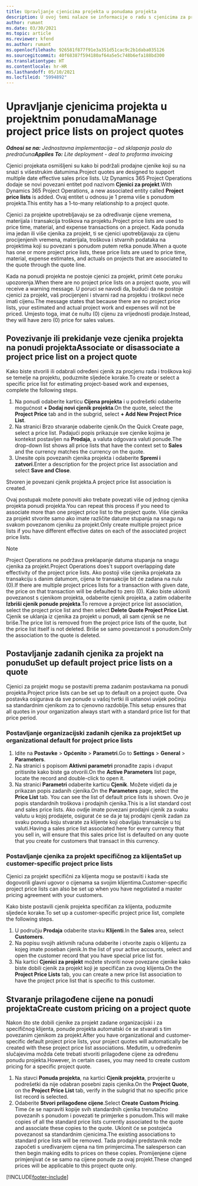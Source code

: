 ```yaml
---
title: Upravljanje cjenicima projekta u ponudama projekta
description: U ovoj temi nalaze se informacije o radu s cjenicima za projekt u ponudama.
author: rumant
ms.date: 03/30/2021
ms.topic: article
ms.reviewer: kfend
ms.author: rumant
ms.openlocfilehash: 926581f877f91e3a351d51cac9c2b1daba035126
ms.sourcegitcommit: 40f68387f594180af64a5e5c748b6efa188bd300
ms.translationtype: HT
ms.contentlocale: hr-HR
ms.lasthandoff: 05/10/2021
ms.locfileid: "5994892"
---
```

# <a name="manage-project-price-lists-on-project-quotes"></a><span data-ttu-id="1543c-103">Upravljanje cjenicima projekta u projektnim ponudama</span><span class="sxs-lookup"><span data-stu-id="1543c-103">Manage project price lists on project quotes</span></span> 

<span data-ttu-id="1543c-104">_**Odnosi se na:** Jednostavna implementacija – od sklapanja posla do predračuna_</span><span class="sxs-lookup"><span data-stu-id="1543c-104">_**Applies To:** Lite deployment - deal to proforma invoicing_</span></span>

<span data-ttu-id="1543c-105">Cjenici projekata osmišljeni su kako bi podržali prodajne cjenike koji su na snazi s višestrukim datumima.</span><span class="sxs-lookup"><span data-stu-id="1543c-105">Project quotes are designed to support multiple date effective sales price lists.</span></span> <span data-ttu-id="1543c-106">Uz Dynamics 365 Project Operations dodaje se novi povezani entitet pod nazivom **Cjenici za projekt**.</span><span class="sxs-lookup"><span data-stu-id="1543c-106">With Dynamics 365 Project Operations, a new associated entity called **Project price lists** is added.</span></span> <span data-ttu-id="1543c-107">Ovaj entitet u odnosu je 1 prema više s ponudom projekta.</span><span class="sxs-lookup"><span data-stu-id="1543c-107">This entity has a 1-to-many relationship to a project quote.</span></span>

<span data-ttu-id="1543c-108">Cjenici za projekte upotrebljavaju se za određivanje cijene vremena, materijala i transakcija troškova na projektu.</span><span class="sxs-lookup"><span data-stu-id="1543c-108">Project price lists are used to price time, material, and expense transactions on a project.</span></span> <span data-ttu-id="1543c-109">Kada ponuda ima jedan ili više cjenika za projekt, ti se cjenici upotrebljavaju za cijenu procijenjenih vremena, materijala, troškova i stvarnih podataka na projektima koji su povezani s ponudom putem retka ponude.</span><span class="sxs-lookup"><span data-stu-id="1543c-109">When a quote has one or more project price lists, these price lists are used to price time, material, expense estimates, and actuals on projects that are associated to the quote through the quote line.</span></span>

<span data-ttu-id="1543c-110">Kada na ponudi projekta ne postoje cjenici za projekt, primit ćete poruku upozorenja.</span><span class="sxs-lookup"><span data-stu-id="1543c-110">When there are no project price lists on a project quote, you will receive a warning message.</span></span> <span data-ttu-id="1543c-111">U poruci se navodi da, budući da ne postoje cjenici za projekt, vaš procijenjeni i stvarni rad na projektu i troškovi neće imati cijenu.</span><span class="sxs-lookup"><span data-stu-id="1543c-111">The message states that because there are no project price lists, your estimated and actual project work and expenses will not be priced.</span></span> <span data-ttu-id="1543c-112">Umjesto toga, imat će nultu (0) cijenu za vrijednosti prodaje.</span><span class="sxs-lookup"><span data-stu-id="1543c-112">Instead, they will have zero (0) price for sales values.</span></span>

## <a name="associate-or-disassociate-a-project-price-list-on-a-project-quote"></a><span data-ttu-id="1543c-113">Povezivanje ili prekidanje veze cjenika projekta na ponudi projekta</span><span class="sxs-lookup"><span data-stu-id="1543c-113">Associate or disassociate a project price list on a project quote</span></span>

<span data-ttu-id="1543c-114">Kako biste stvorili ili odabrali određeni cjenik za procjenu rada i troškova koji se temelje na projektu, poduzmite sljedeće korake.</span><span class="sxs-lookup"><span data-stu-id="1543c-114">To create or select a specific price list for estimating project-based work and expenses, complete the following steps.</span></span>

1. <span data-ttu-id="1543c-115">Na ponudi odaberite karticu **Cijena projekta** i u podrešetki odaberite mogućnost **+ Dodaj novi cjenik projekta**.</span><span class="sxs-lookup"><span data-stu-id="1543c-115">On the quote, select the **Project Price** tab and in the subgrid, select **+ Add New Project Price List**.</span></span>
2. <span data-ttu-id="1543c-116">Na stranici Brzo stvaranje odaberite cjenik.</span><span class="sxs-lookup"><span data-stu-id="1543c-116">On the Quick Create page, select a price list.</span></span> <span data-ttu-id="1543c-117">Padajući popis prikazuje sve cjenike kojima je kontekst postavljen na **Prodaja**, a valuta odgovara valuti ponude.</span><span class="sxs-lookup"><span data-stu-id="1543c-117">The drop-down list shows all price lists that have the context set to **Sales** and the currency matches the currency on the quote.</span></span>
4. <span data-ttu-id="1543c-118">Unesite opis povezanih cjenika projekta i odaberite **Spremi i zatvori**.</span><span class="sxs-lookup"><span data-stu-id="1543c-118">Enter a description for the project price list association and select **Save and Close**.</span></span>

<span data-ttu-id="1543c-119">Stvoren je povezani cjenik projekta.</span><span class="sxs-lookup"><span data-stu-id="1543c-119">A project price list association is created.</span></span>

<span data-ttu-id="1543c-120">Ovaj postupak možete ponoviti ako trebate povezati više od jednog cjenika projekta ponudi projekta.</span><span class="sxs-lookup"><span data-stu-id="1543c-120">You can repeat this process if you need to associate more than one project price list to the project quote.</span></span> <span data-ttu-id="1543c-121">Više cjenika za projekt stvorite samo ako imate različite datume stupanja na snagu na svakom povezanom cjeniku za projekt.</span><span class="sxs-lookup"><span data-stu-id="1543c-121">Only create multiple project price lists if you have different effective dates on each of the associated project price lists.</span></span>

> [!NOTE]
> <span data-ttu-id="1543c-122">Project Operations ne podržava preklapanje datuma stupanja na snagu cjenika za projekt.</span><span class="sxs-lookup"><span data-stu-id="1543c-122">Project Operations does't support overlapping date effectivity of the project price lists.</span></span> <span data-ttu-id="1543c-123">Ako postoji više cjenika projekata za transakciju s danim datumom, cijena te transakcije bit će zadana na nulu (0).</span><span class="sxs-lookup"><span data-stu-id="1543c-123">If there are multiple project prices lists for a transaction with given date, the price on that transaction will be defaulted to zero (0).</span></span>
<span data-ttu-id="1543c-124">Kako biste uklonili povezanost s cjenikom projekta, odaberite cjenik projekta, a zatim odaberite **Izbriši cjenik ponude projekta**.</span><span class="sxs-lookup"><span data-stu-id="1543c-124">To remove a project price list association, select the project price list and then select **Delete Quote Project Price List**.</span></span> <span data-ttu-id="1543c-125">Cjenik se uklanja iz cjenika za projekt u ponudi, ali sam cjenik se ne briše.</span><span class="sxs-lookup"><span data-stu-id="1543c-125">The price list is removed from the project price lists of the quote, but the price list itself is not deleted.</span></span> <span data-ttu-id="1543c-126">Briše se samo povezanost s ponudom.</span><span class="sxs-lookup"><span data-stu-id="1543c-126">Only the association to the quote is deleted.</span></span>

## <a name="set-up-default-project-price-lists-on-a-quote"></a><span data-ttu-id="1543c-127">Postavljanje zadanih cjenika za projekt na ponudu</span><span class="sxs-lookup"><span data-stu-id="1543c-127">Set up default project price lists on a quote</span></span>

<span data-ttu-id="1543c-128">Cjenici za projekt mogu se postaviti prema zadanim postavkama na ponudi projekta.</span><span class="sxs-lookup"><span data-stu-id="1543c-128">Project price lists can be set up to default on a project quote.</span></span> <span data-ttu-id="1543c-129">Ova postavka osigurava da sve ponude u vašoj tvrtki ili ustanovi uvijek počinju sa standardnim cjenikom za to cjenovno razdoblje.</span><span class="sxs-lookup"><span data-stu-id="1543c-129">This setup ensures that all quotes in your organization always start with a standard price list for that price period.</span></span>

### <a name="set-up-organizational-default-for-project-price-lists"></a><span data-ttu-id="1543c-130">Postavljanje organizacijski zadanih cjenika za projekt</span><span class="sxs-lookup"><span data-stu-id="1543c-130">Set up organizational default for project price lists</span></span>

1. <span data-ttu-id="1543c-131">Idite na **Postavke** > **Općenito** > **Parametri**.</span><span class="sxs-lookup"><span data-stu-id="1543c-131">Go to **Settings** > **General** > **Parameters**.</span></span>
2. <span data-ttu-id="1543c-132">Na stranici s popisom **Aktivni parametri** pronađite zapis i dvaput pritisnite kako biste ga otvorili.</span><span class="sxs-lookup"><span data-stu-id="1543c-132">On the **Active Parameters** list page, locate the record and double-click to open it.</span></span> 
3. <span data-ttu-id="1543c-133">Na stranici **Parametri** odaberite karticu **Cjenik**. Možete vidjeti da je prikazan popis zadanih cjenika.</span><span class="sxs-lookup"><span data-stu-id="1543c-133">On the **Parameters** page, select the **Price List** tab. You can see the list of default price lists is shown.</span></span> <span data-ttu-id="1543c-134">Ovo je popis standardnih troškova i prodajnih cjenika.</span><span class="sxs-lookup"><span data-stu-id="1543c-134">This is a list standard cost and sales price lists.</span></span> <span data-ttu-id="1543c-135">Ako ovdje imate povezani prodajni cjenik za svaku valutu u kojoj prodajete, osigurat će se da je taj prodajni cjenik zadan za svaku ponudu koju stvarate za klijente koji obavljaju transakcije u toj valuti.</span><span class="sxs-lookup"><span data-stu-id="1543c-135">Having a sales price list associated here for every currency that you sell in, will ensure that this sales price list is defaulted on any quote that you create for customers that transact in this currency.</span></span>

### <a name="set-up-customer-specific-project-price-lists"></a><span data-ttu-id="1543c-136">Postavljanje cjenika za projekt specifičnog za klijenta</span><span class="sxs-lookup"><span data-stu-id="1543c-136">Set up customer-specific project price lists</span></span>

<span data-ttu-id="1543c-137">Cjenici za projekt specifični za klijenta mogu se postaviti i kada ste dogovorili glavni ugovor o cijenama sa svojim klijentima.</span><span class="sxs-lookup"><span data-stu-id="1543c-137">Customer-specific project price lists can also be set up when you have negotiated a master pricing agreement with your customers.</span></span>

<span data-ttu-id="1543c-138">Kako biste postavili cjenik projekta specifičan za klijenta, poduzmite sljedeće korake.</span><span class="sxs-lookup"><span data-stu-id="1543c-138">To set up a customer-specific project price list, complete the following steps.</span></span>

1. <span data-ttu-id="1543c-139">U području **Prodaja** odaberite stavku **Klijenti**.</span><span class="sxs-lookup"><span data-stu-id="1543c-139">In the **Sales** area, select **Customers**.</span></span>
2. <span data-ttu-id="1543c-140">Na popisu svojih aktivnih računa odaberite i otvorite zapis o klijentu za kojeg imate poseban cjenik.</span><span class="sxs-lookup"><span data-stu-id="1543c-140">In the list of your active accounts, select and open the customer record that you have special price list for.</span></span>
3. <span data-ttu-id="1543c-141">Na kartici **Cjenici za projekt** možete stvoriti nove povezane cjenike kako biste dobili cjenik za projekt koji je specifičan za ovog klijenta.</span><span class="sxs-lookup"><span data-stu-id="1543c-141">On the **Project Price Lists** tab, you can create a new price list association to have the project price list that is specific to this customer.</span></span>

## <a name="create-custom-pricing-on-a-project-quote"></a><span data-ttu-id="1543c-142">Stvaranje prilagođene cijene na ponudi projekta</span><span class="sxs-lookup"><span data-stu-id="1543c-142">Create custom pricing on a project quote</span></span>

<span data-ttu-id="1543c-143">Nakon što ste dobili cjenike za projekt zadane organizacijski i za specifičnog klijenta, ponude projekta automatski će se stvarati s tim povezanim cjenikom za projekt.</span><span class="sxs-lookup"><span data-stu-id="1543c-143">After you have organizational and customer-specific default project price lists, your project quotes will automatically be created with these project price list associations.</span></span> <span data-ttu-id="1543c-144">Međutim, u određenim slučajevima možda ćete trebati stvoriti prilagođene cijene za određenu ponudu projekta.</span><span class="sxs-lookup"><span data-stu-id="1543c-144">However, in certain cases, you may need to create custom pricing for a specific project quote.</span></span> 

1. <span data-ttu-id="1543c-145">Na stavci **Ponuda projekta**, na kartici **Cjenik projekta**, provjerite u podrešetki da nije odabran posebni zapis cjenika.</span><span class="sxs-lookup"><span data-stu-id="1543c-145">On the **Project Quote**, on the **Project Price List** tab, verify in the subgrid that no specific price list record is selected.</span></span>
2. <span data-ttu-id="1543c-146">Odaberite **Stvori prilagođene cijene**.</span><span class="sxs-lookup"><span data-stu-id="1543c-146">Select **Create Custom Pricing**.</span></span> <span data-ttu-id="1543c-147">Time će se napraviti kopije svih standardnih cjenika trenutačno povezanih s ponudom i povezati te primjerke s ponudom.</span><span class="sxs-lookup"><span data-stu-id="1543c-147">This will make copies of all the standard price lists currently associated to the quote and associate these copies to the quote.</span></span> <span data-ttu-id="1543c-148">Uklonit će se postojeća povezanost sa standardnim cjenicima.</span><span class="sxs-lookup"><span data-stu-id="1543c-148">The existing associations to standard price lists will be removed.</span></span> <span data-ttu-id="1543c-149">Tada prodajni predstavnik može započeti s uređivanjem cijena na tim primjercima.</span><span class="sxs-lookup"><span data-stu-id="1543c-149">The salesperson can then begin making edits to prices on these copies.</span></span> <span data-ttu-id="1543c-150">Promijenjene cijene primjenjivat će se samo na cijene ponude za ovaj projekt.</span><span class="sxs-lookup"><span data-stu-id="1543c-150">These changed prices will be applicable to this project quote only.</span></span>


[!INCLUDE[footer-include](../../includes/footer-banner.md)]
